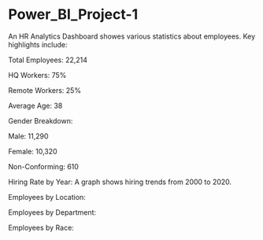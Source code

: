# Power_BI_Project-1

An HR Analytics Dashboard showes various statistics about employees. Key highlights include:

Total Employees: 22,214

HQ Workers: 75%

Remote Workers: 25%

Average Age: 38

Gender Breakdown:

Male: 11,290

Female: 10,320

Non-Conforming: 610

Hiring Rate by Year: A graph shows hiring trends from 2000 to 2020.

Employees by Location:

Employees by Department:

Employees by Race:
